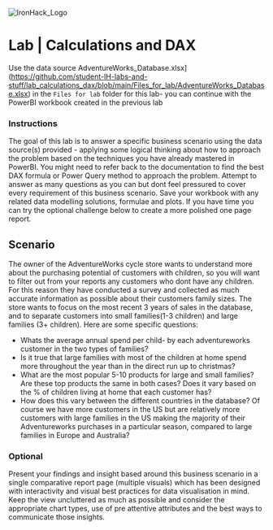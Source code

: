 ![IronHack_Logo](https://user-images.githubusercontent.com/92721547/180667578-7208994e-3fdf-4006-8481-d0723b917662.png)

# Lab | Calculations and DAX

Use the data source AdventureWorks_Database.xlsx](https://github.com/student-IH-labs-and-stuff/lab_calculations_dax/blob/main/Files_for_lab/AdventureWorks_Database.xlsx) in the ``Files for lab`` folder for this lab- you can continue with the PowerBI workbook created in the previous lab

### Instructions 
The goal of this lab is to answer a specific business scenario using the data source(s) provided - applying some logical thinking about how to approach the problem based on the techniques you have already mastered in PowerBI. You might need to refer back to the documentation to find the best DAX formula or Power Query method to approach the problem. Attempt to answer as many questions as you can but dont feel pressured to cover every requirement of this business scenario. Save your workbook with any related data modelling solutions, formulae and plots. If you have time you can try the optional challenge below to create a more polished one page report. 

## Scenario 
The owner of the AdventureWorks cycle store wants to understand more about the purchasing potential of customers with children, so you will want to filter out from your reports any customers who dont have any children. For this reason they have conducted a survey and collected as much accurate information as possible about their customers family sizes. The store wants to focus on the most recent 3 years of sales in the database, and to separate customers into small families(1-3 children) and large families (3+ children). Here are some specific questions: 
- Whats the average annual spend per child- by each adventureworks customer in the two types of families?
- Is it true that large families with most of the children at home spend more throughout the year than in the direct run up to christmas? 
- What are the most popular 5-10 products for large and small families? Are these top products the same in both cases? Does it vary based on the % of children living at home that each customer has?
- How does this vary between the different countries in the database? Of course we have more customers in the US but are relatively more customers with large families in the US making the majority of their Adventureworks purchases in a particular season, compared to large families in Europe and Australia? 


### Optional 
Present your findings and insight based around this business scenario in a single comparative report page (multiple visuals) which has been designed with interactivity and visual best practices for data visualisation in mind. Keep the view uncluttered as much as possible and consider the appropriate chart types, use of pre attentive attributes and the best ways to communicate those insights.  
